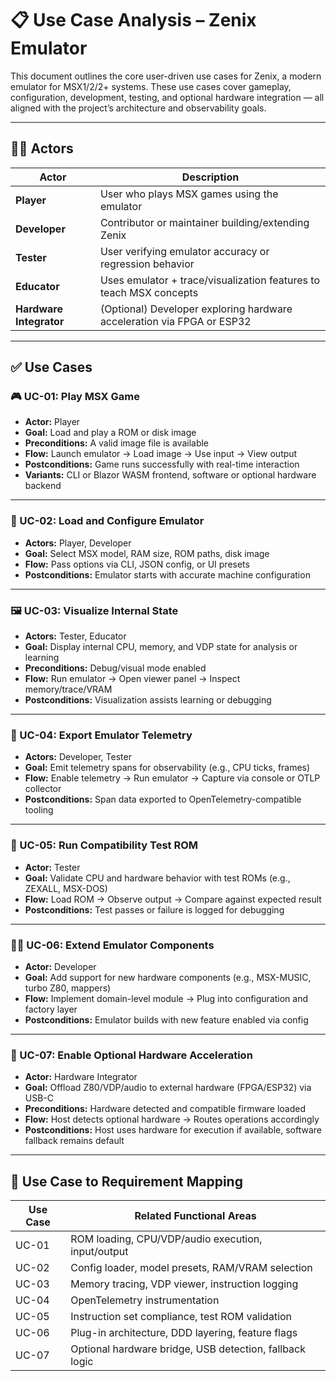 # 📋 Use Case Analysis – Zenix Emulator

This document outlines the core user-driven use cases for Zenix, a modern emulator for MSX1/2/2+ systems. These use cases cover gameplay, configuration, development, testing, and optional hardware integration — all aligned with the project’s architecture and observability goals.

---

## 🧑‍💻 Actors

| Actor | Description |
|-------|-------------|
| **Player** | User who plays MSX games using the emulator |
| **Developer** | Contributor or maintainer building/extending Zenix |
| **Tester** | User verifying emulator accuracy or regression behavior |
| **Educator** | Uses emulator + trace/visualization features to teach MSX concepts |
| **Hardware Integrator** | (Optional) Developer exploring hardware acceleration via FPGA or ESP32 |

---

## ✅ Use Cases

### 🎮 UC-01: Play MSX Game
- **Actor:** Player  
- **Goal:** Load and play a ROM or disk image  
- **Preconditions:** A valid image file is available  
- **Flow:** Launch emulator → Load image → Use input → View output  
- **Postconditions:** Game runs successfully with real-time interaction  
- **Variants:** CLI or Blazor WASM frontend, software or optional hardware backend

---

### 💾 UC-02: Load and Configure Emulator
- **Actors:** Player, Developer  
- **Goal:** Select MSX model, RAM size, ROM paths, disk image  
- **Flow:** Pass options via CLI, JSON config, or UI presets  
- **Postconditions:** Emulator starts with accurate machine configuration

---

### 🖼 UC-03: Visualize Internal State
- **Actors:** Tester, Educator  
- **Goal:** Display internal CPU, memory, and VDP state for analysis or learning  
- **Preconditions:** Debug/visual mode enabled  
- **Flow:** Run emulator → Open viewer panel → Inspect memory/trace/VRAM  
- **Postconditions:** Visualization assists learning or debugging

---

### 📡 UC-04: Export Emulator Telemetry
- **Actors:** Developer, Tester  
- **Goal:** Emit telemetry spans for observability (e.g., CPU ticks, frames)  
- **Flow:** Enable telemetry → Run emulator → Capture via console or OTLP collector  
- **Postconditions:** Span data exported to OpenTelemetry-compatible tooling

---

### 🧪 UC-05: Run Compatibility Test ROM
- **Actor:** Tester  
- **Goal:** Validate CPU and hardware behavior with test ROMs (e.g., ZEXALL, MSX-DOS)  
- **Flow:** Load ROM → Observe output → Compare against expected result  
- **Postconditions:** Test passes or failure is logged for debugging

---

### 🧑‍🔧 UC-06: Extend Emulator Components
- **Actor:** Developer  
- **Goal:** Add support for new hardware components (e.g., MSX-MUSIC, turbo Z80, mappers)  
- **Flow:** Implement domain-level module → Plug into configuration and factory layer  
- **Postconditions:** Emulator builds with new feature enabled via config

---

### 🔌 UC-07: Enable Optional Hardware Acceleration
- **Actor:** Hardware Integrator  
- **Goal:** Offload Z80/VDP/audio to external hardware (FPGA/ESP32) via USB-C  
- **Preconditions:** Hardware detected and compatible firmware loaded  
- **Flow:** Host detects optional hardware → Routes operations accordingly  
- **Postconditions:** Host uses hardware for execution if available, software fallback remains default

---

## 🔗 Use Case to Requirement Mapping

| Use Case | Related Functional Areas |
|----------|--------------------------|
| UC-01 | ROM loading, CPU/VDP/audio execution, input/output |
| UC-02 | Config loader, model presets, RAM/VRAM selection |
| UC-03 | Memory tracing, VDP viewer, instruction logging |
| UC-04 | OpenTelemetry instrumentation |
| UC-05 | Instruction set compliance, test ROM validation |
| UC-06 | Plug-in architecture, DDD layering, feature flags |
| UC-07 | Optional hardware bridge, USB detection, fallback logic

